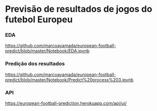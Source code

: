 # Previsão de resultados de jogos do futebol Europeu

### EDA
https://github.com/marcoayamada/european-football-predict/blob/master/Notebook/EDA.ipynb

### Predição dos resultados
https://github.com/marcoayamada/european-football-predict/blob/master/Notebook/Predict%20process%203.ipynb

### API
https://european-football-prediction.herokuapp.com/api/ui/

